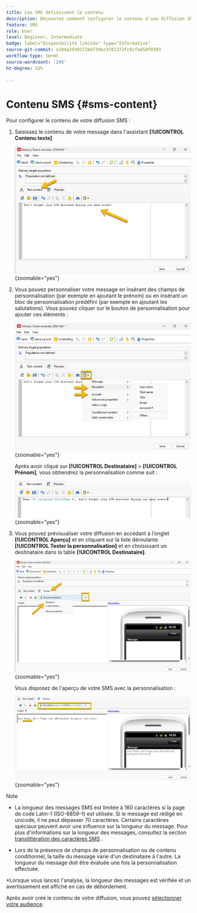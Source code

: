 ```yaml
---
title: Les SMS définissent le contenu
description: Découvrez comment configurer le contenu d'une diffusion SMS
feature: SMS
role: User
level: Beginner, Intermediate
badge: label="Disponibilité limitée" type="Informative"
source-git-commit: a184a29301f2bd739bc3fd1373fc8cfad58f0393
workflow-type: tm+mt
source-wordcount: '245'
ht-degree: 32%

---
```



# Contenu SMS {#sms-content}

Pour configurer le contenu de votre diffusion SMS :

1. Saisissez le contenu de votre message dans l&#39;assistant **[!UICONTROL Contenu texte]**

   ![](assets/sms_content.png){zoomable="yes"}

1. Vous pouvez personnaliser votre message en insérant des champs de personnalisation (par exemple en ajoutant le prénom) ou en insérant un bloc de personnalisation prédéfini (par exemple en ajoutant les salutations). Vous pouvez cliquer sur le bouton de personnalisation pour ajouter ces éléments :

   ![](assets/sms_perso.png){zoomable="yes"}

   Après avoir cliqué sur **[!UICONTROL Destinataire]** > **[!UICONTROL Prénom]**, vous obtiendrez la personnalisation comme suit :

   ![](assets/sms_perso_recipient.png){zoomable="yes"}

1. Vous pouvez prévisualiser votre diffusion en accédant à l’onglet **[!UICONTROL Aperçu]** et en cliquant sur la liste déroulante **[!UICONTROL Tester la personnalisation]** et en choisissant un destinataire dans la table **[!UICONTROL Destinataire]**.

   ![](assets/sms_preview.png){zoomable="yes"}

   Vous disposez de l&#39;aperçu de votre SMS avec la personnalisation :

   ![](assets/sms_preview_phone.png){zoomable="yes"}

>[!NOTE]
>
>* La longueur des messages SMS est limitée à 160 caractères si la page de code Latin-1 (ISO-8859-1) est utilisée. Si le message est rédigé en unicode, il ne peut dépasser 70 caractères. Certains caractères spéciaux peuvent avoir une influence sur la longueur du message. Pour plus d&#39;informations sur la longueur des messages, consultez la section [translittération des caractères SMS](smpp-external-account.md#smpp-channel-settings) .
>
>* Lors de la présence de champs de personnalisation ou de contenu conditionnel, la taille du message varie d&#39;un destinataire à l&#39;autre. La longueur du message doit être évaluée une fois la personnalisation effectuée.
>
>*Lorsque vous lancez l&#39;analyse, la longueur des messages est vérifiée et un avertissement est affiché en cas de débordement.

Après avoir créé le contenu de votre diffusion, vous pouvez [sélectionner votre audience](sms-audience.md).